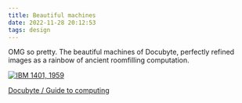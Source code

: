 ```yaml
---
title: Beautiful machines
date: 2022-11-28 20:12:53
tags: design
---
```

OMG so pretty. The beautiful machines of Docubyte, perfectly refined images as a rainbow of ancient roomfilling computation. 

[![IBM 1401, 1959](/images/docubyte-ibm1401.png)](/images/docubyte-ibm1401.png) 

[Docubyte / Guide to computing](https://www.docubyte.com/projects/guide-to-computing/)